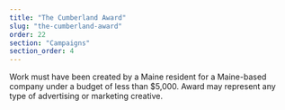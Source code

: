 ```yaml
---
title: "The Cumberland Award"
slug: "the-cumberland-award"
order: 22
section: "Campaigns"
section_order: 4
---
```


Work must have been created by a Maine resident for a Maine-based company under a budget of less than $5,000. Award may represent any type of advertising or marketing creative.